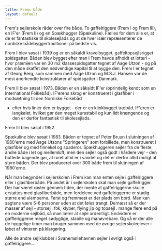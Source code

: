 ```yaml
---
title: Frems både
layout: default
---
```


Frem's sejlerskole råder over fire både. To gaffelriggere
(Frem I og Frem III), en IF'er (Frem II) og en Spækhugger
(Spækuline). Fælles for dem alle er, at de er fantastiske til
skolesejlads og at de hver især repræsenterer de nordiske
bådebyggertraditioner på bedste vis.

Frem I blev søsat i 1939 og er en såkaldt kravelbygget,
gaffeltopsejlsrigget spidsgatter. Båden blev bygget efter man i Frem
havde afholdt et lotteri - hvor præmien var en 30 m2
klassespidsgatter tegnet af Aage Utzon - og på den måde
skaffet den nødvendige kapital til at bygge den. Frem I er tegnet af
Georg Berg, som sammen med Aage Utzon og M.S.J. Hansen var de mest
anerkendte konstruktører af spidsgatter i Danmark.
 
Frem II blev søsat i 1973. Båden er en såkaldt IF'er
(oprindelig kendt som en International Folkebåd). IF'erens skrog
er konstrueret i glasfiber i modsætning til den Nordiske Folkebåd
- efter hvis linier den er bygget - der er en
klinkbygget træbåd. IF'eren er langkølet, hvilket gør den meget
kursstabil og kun lidt krængende og den er derfor fantastisk til
skolesejlads.
 
Frem III blev søsat i 1952.

Spækuline blev søsat i 1983. Båden er tegnet af Peter Bruun i
slutningen af 1960'erne med Aage Utzons "Springeren"
som forbillede, men konstrueret i glasfiber og med finnekøl og
spaderor. Spækhuggeren sejler fra de fleste andre både i let og
mellemluft, men den sejler også godt i hårdere vejr - den
buttede bagende gør, at roret altid er i vandet og det er derfor altid
muligt at styre båden. Der blev produceret over 300 både frem til
slutningen af 1980'erne.

Når man begynder i sejlerskolen i Frem kan man enten sejle i
gaffelriggere eller i glasfiberbåde. På andet år i sejlerskolen skal
man sejle gaffelrigger. Der har været røster gennem tiden, der mente
at gaffelriggerne skulle erstattes med glasfiberbåde, men fordelene
ved gaffelriggerne er stadig større end ulemperne. Først og fremmest
er der plads om bord. Man kan sagtens være 5-6 personer uden at det
føles trangt. Dernæst så er der masser af sejl - storsejl,
fok, klyber, flying jip og topsejl . mange flere end på en
moderne sejlbåd, så man lærer at sejle ordentligt. Endvidere er
gaffleriggerne meget sødygtige, stabile og manøvrebare. Og så er der
alle de hyggelige timer man bruger sammen med de øvrige
sejlerskoleelever i løbet af vinteren på klargøring.

Alle de andre sejlklubber i Svanemøllehavnen sejler i øvrigt også i
gaffelriggere...

